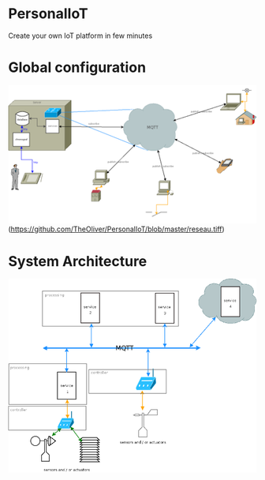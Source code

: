 # PersonalIoT
Create your own IoT platform in few minutes

# Global configuration
![alt text](https://github.com/TheOliver/PersonalIoT/blob/master/reseau.tiff)
(https://github.com/TheOliver/PersonalIoT/blob/master/reseau.tiff)
# System Architecture
![alt text](https://github.com/TheOliver/PersonalIoT/blob/master/Architecture.tiff)

